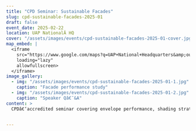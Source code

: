 ```yaml
---
title: "CPD Seminar: Sustainable Facades"
slug: cpd-sustainable-facades-2025-01
draft: false
event_date: 2025-02-22
location: UAP NationalÂ HQ
cover: "/assets/images/events/cpd-sustainable-facades-2025-01-cover.jpg"
map_embed: |
  <iframe
    src="https://www.google.com/maps?q=UAP+National+Headquarters&amp;output=embed"
    loading="lazy"
    allowfullscreen>
  </iframe>
image_gallery:
  - img: "/assets/images/events/cpd-sustainable-facades-2025-01-1.jpg"
    caption: "Facade performance study"
  - img: "/assets/images/events/cpd-sustainable-facades-2025-01-2.jpg"
    caption: "Speaker Qâ€¯&A"
content: >
  CPDâ€‘accredited seminar covering envelope performance, shading strategies, and material selection.


---
```


